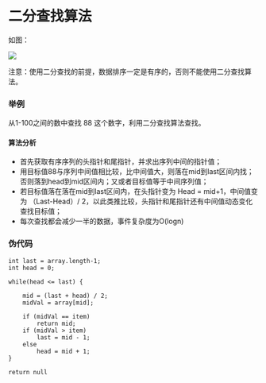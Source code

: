 # 二分查找算法

如图：

![](/Users/sunwj/Documents/GitHub/JavaGitBook/image/二分查找算法.png)

注意：使用二分查找的前提，数据排序一定是有序的，否则不能使用二分查找算法。

### 举例

从1-100之间的数中查找 88 这个数字，利用二分查找算法查找。

#### 算法分析

* 首先获取有序序列的头指针和尾指针，并求出序列中间的指针值；
* 用目标值88与序列中间值相比较，比中间值大，则落在mid到last区间内找；否则落到head到mid区间内；又或者目标值等于中间序列值；
* 若目标值落在落在mid到last区间内，在头指针变为 Head = mid+1，中间值变为 （Last-Head）/ 2，以此类推比较，头指针和尾指针还有中间值动态变化查找目标值；
* 每次查找都会减少一半的数据，事件复杂度为O(logn)

### 伪代码

```
int last = array.length-1;
int head = 0;

while(head <= last) {

	mid = (last + head) / 2;
	midVal = array[mid];
	
	if (midVal == item) 
		return mid;
	if (midVal > item) 
		last = mid - 1;
	else 
		head = mid + 1;
}

return null
```

